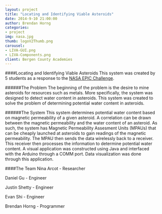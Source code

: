 ```yaml
---
layout: project
title: "Locating and Identifying Viable Asteroids"
date: 2014-9-10 21:00:00
author: Brendan Horng
categories:
- project
img: nasa.jpg
thumb: logoV2Thumb.png
carousel:
- LIVA-GUI.png
- LIVA-Components.png 
client: Bergen County Academies
---
```

####Locating and Identifying Viable Asteroids
This system was created by 5 students as a response to the [NASA EPIC Challenge](https://iced2013.wordpress.com/epic-challenge-2013/).

######The Problem
The beginning of the problem is the desire to mine asteroids for resources such as metals. More specifically, the system was designed to detect water content in asteroids. This system was created to solve the problem of determining potential water content in asteroids.

######The System
This system determines potential water content based on magnetic permeability of a given asteroid. A correlation can be drawn between the magnetic permeability and the water content of an asteroid.
As such, the system has Magnetic Permeability Assesment Units (MPAUs) that can be cheaply launched at asteroids to gain readings of the magnetic permeability. The MPAU then sends the data wirelessly back to a receiver. This receiver then processes the information to determine potential water content.
A visual application was constructed using Java and interfaced with the Arduino through a COMM port. Data visualization was done through this application.

####The Team
Nina Arcot - Researcher

Daniel Gu - Engineer

Justin Shetty - Engineer

Evan Shi - Engineer

Brendan Horng - Programmer
